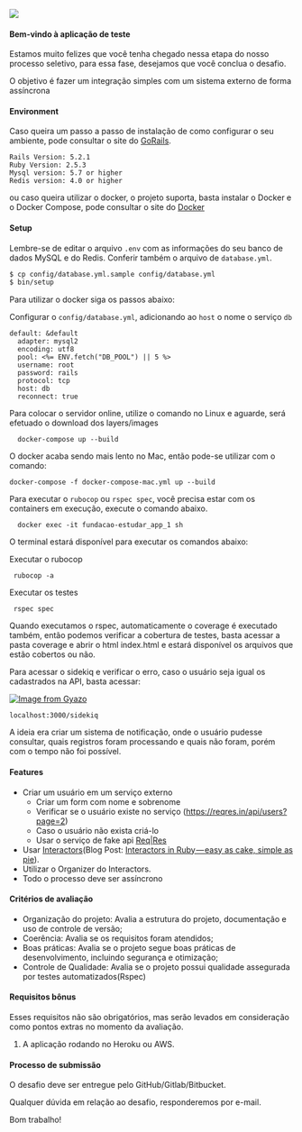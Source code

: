 ![](https://www.estudar.org.br/wp-content/themes/fundacao-estudar-2/images/logo-header.png)

#### Bem-vindo à aplicação de teste

Estamos muito felizes que você tenha chegado nessa etapa do nosso processo seletivo, para essa fase, desejamos que você conclua o desafio.

O objetivo é fazer um integração simples com um sistema externo de forma assíncrona

#### Environment

Caso queira um passo a passo de instalação de como configurar o seu ambiente, pode consultar o site do [GoRails](https://gorails.com/setup/ubuntu/18.10).

```
Rails Version: 5.2.1
Ruby Version: 2.5.3
Mysql version: 5.7 or higher
Redis version: 4.0 or higher
```

ou caso queira utilizar o docker, o projeto suporta, basta instalar o Docker e o Docker Compose, pode consultar o site do [Docker](https://docs.docker.com/compose/install/)

#### Setup

Lembre-se de editar o arquivo `.env` com as informações do seu banco de dados MySQL e do Redis. Conferir também o arquivo de `database.yml`.

```sh
$ cp config/database.yml.sample config/database.yml
$ bin/setup
```

Para utilizar o docker siga os passos abaixo:

Configurar o `config/database.yml`, adicionando ao `host` o nome o serviço `db`
```
default: &default
  adapter: mysql2
  encoding: utf8
  pool: <%= ENV.fetch("DB_POOL") || 5 %>
  username: root
  password: rails
  protocol: tcp
  host: db
  reconnect: true
```

Para colocar o servidor online, utilize o comando no Linux e aguarde, será efetuado o download dos layers/images

```
  docker-compose up --build
```

O docker acaba sendo mais lento no Mac, então pode-se utilizar com o comando:

```
docker-compose -f docker-compose-mac.yml up --build
```

Para executar o `rubocop` ou `rspec spec`, você precisa estar com os containers em execução, execute o comando abaixo.

```
  docker exec -it fundacao-estudar_app_1 sh
```
O terminal estará disponível para executar os comandos abaixo:

Executar o rubocop

```
 rubocop -a
```

Executar os testes

```
 rspec spec
```
Quando executamos o rspec, automaticamente o coverage é executado também, então podemos verificar a cobertura de testes, basta acessar a pasta coverage e abrir o html index.html e estará disponível os arquivos que estão cobertos ou não.

Para acessar o sidekiq e verificar o erro, caso o usuário seja igual os cadastrados na API, basta acessar:


[![Image from Gyazo](https://i.gyazo.com/c1774573f42d1851905d8bd6ca8b319e.gif)](https://gyazo.com/c1774573f42d1851905d8bd6ca8b319e)


```
localhost:3000/sidekiq
```

A ideia era criar um sistema de notificação, onde o usuário pudesse consultar, quais registros foram processando e quais não foram, porém com o tempo não foi possível.

#### Features
- Criar um usuário em um serviço externo
    - Criar um form com nome e sobrenome
    - Verificar se o usuário existe no serviço (https://reqres.in/api/users?page=2)
    - Caso o usuário não exista criá-lo
    - Usar o serviço de fake api [Req|Res](https://reqres.in/)
- Usar [Interactors](https://github.com/collectiveidea/interactor)(Blog Post: [Interactors in Ruby — easy as cake, simple as pie](https://goiabada.blog/interactors-in-ruby-easy-as-cake-simple-as-pie-33f66de2eb78)).
- Utilizar o Organizer do Interactors.
- Todo o processo deve ser assíncrono

#### Critérios de avaliação

- Organização do projeto: Avalia a estrutura do projeto, documentação e uso de controle de versão;
- Coerência: Avalia se os requisitos foram atendidos;
- Boas práticas: Avalia se o projeto segue boas práticas de desenvolvimento, incluindo segurança e otimização;
- Controle de Qualidade: Avalia se o projeto possui qualidade assegurada por testes automatizados(Rspec)

#### Requisitos bônus

Esses requisitos não são obrigatórios, mas serão levados em consideração como pontos extras no momento da avaliação.

1. A aplicação rodando no Heroku ou AWS.

#### Processo de submissão

O desafio deve ser entregue pelo GitHub/Gitlab/Bitbucket.

Qualquer dúvida em relação ao desafio, responderemos por e-mail.

Bom trabalho!
